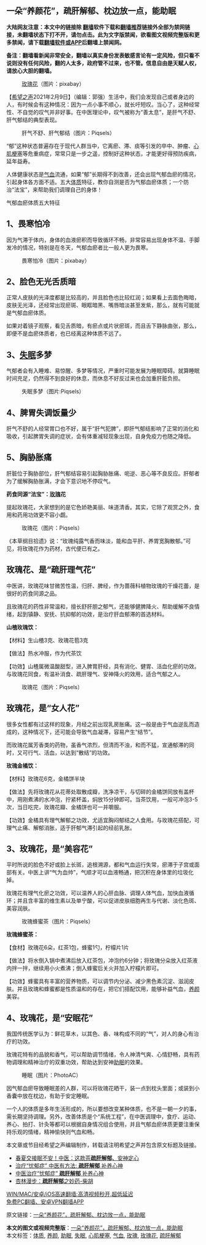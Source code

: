  <h2>一朵“养颜花”，疏肝解郁、枕边放一点，能助眠</h2> <p class="notice"><b>大陆网友注意：本文中的链接除 <a href="https://github.com/bannedbook/fanqiang" >翻墙</a>软件下载和<a href="https://github.com/killgcd/justmysocks/blob/master/README.md">翻墙推荐</a>链接外全部为禁网链接，未翻墙状态下打不开，请勿点击。此为文字版禁闻，欲看图文视频完整版和更多禁闻，请下载<a href="https://github.com/bannedbook/fanqiang">翻墙软件或APP</a>后翻墙上禁闻网。</p><p>备注：翻墙看新闻非常安全，翻墙以真实身份发表敏感言论有一定风险，但只看不说则没有任何风险，翻的人太多，政府管不过来，也不管。信息自由是天赋人权，请放心大胆的翻墙。</b></p>  <div class="entry"> <figure> <p><figcaption><a href="https://www.bannedbook.org/bnews/tag/%E7%8E%AB%E7%91%B0%E8%8A%B1/" class="st_tag internal_tag" rel="tag" title="标签 玫瑰花 下的日志">玫瑰花</a>（图片：pixabay）</figcaption></figure> <p>【<span class='wp_keywordlink_affiliate'><a href="https://www.soundofhope.org" title="希望之声" target="_blank">希望之声</a></span>2021年2月9日】（编辑：郭强）生活中，我们会发现自己或者身边的人，有时候会有这种情况：因为一点小事不顺心，就长吁短叹。当心了，这种经常性、不自觉的叹气并非好事。在中医理论中，叹气被称为“善太息”，是肝气不舒、肝气郁结的典型表现。</p> <figure><figcaption>肝气不舒、肝气郁结（图片：Piqsels）</figcaption></figure> <p>“郁”这种状态普遍存在于现代人群当中，它离瘀、滞、痰等引发的卒中、肿瘤、<a href="https://www.bannedbook.org/bnews/tag/%E5%BF%83%E8%82%8C%E6%A2%97%E5%A1%9E/" class="st_tag internal_tag" rel="tag" title="标签 心肌梗塞 下的日志">心肌梗塞</a>等危重病症，常常只是一步之遥，控制好这种状态，才能更好得预防疾病，延年益寿。</p> <p>人体健康状态是<a href="https://www.bannedbook.org/bnews/tag/%e6%b0%94%e8%a1%80/" class="st_tag internal_tag" rel="tag" title="标签 气血 下的日志">气血</a>流通，如果“郁”长期得不到改善，还会出现气郁血瘀的情况，引起身体各方面不适。五大<a href="https://www.bannedbook.org/bnews/tag/%E4%BD%93%E8%B4%A8/" class="st_tag internal_tag" rel="tag" title="标签 体质 下的日志">体质</a>特征，教你自测是否为气郁血瘀体质；一个防治“法宝”，来帮助我们调理自己的身体！</p> <p>气郁血瘀体质五大特征</p> <h2>1、畏寒怕冷</h2> <p>因为气滞于体内，身体的血液瘀积而导致循环不畅，非常容易出现身体不温、手脚发冷的情况，特别是在冬天，气郁血瘀者比一般人更为畏寒。</p> <figure><figcaption>畏寒怕冷（图片：pixabay）</figcaption></figure> <h2>2、脸色无光舌质暗</h2> <p>正常人皮肤的光泽度都是比较高的，并且脸色也比较红润；如果看上去面色晦暗，皮肤无光泽，还经常出现瘀斑、眼眶暗黑、嘴唇暗淡甚至发紫，那么，就有可能就是气郁血瘀体质。</p> <p>如果对着镜子观察，看见舌质暗，有瘀点或片状瘀斑，而且舌下静脉曲张，那么，即便不是血瘀体质者，也已经离这种体质不远了。</p> <h2>3、<a href="https://www.bannedbook.org/bnews/tag/%e5%a4%b1%e7%9c%a0/" class="st_tag internal_tag" rel="tag" title="标签 失眠 下的日志">失眠</a>多梦</h2> <p>气郁者会有入睡难、易惊醒、多梦等情况，严重时可能发展为睡眠障碍。就算睡眠时间充足，仍然得不到良好的休息，而休息不好反过来也会加重肝脏负担。</p> <figure><figcaption>失眠多梦（图片:Piqsels）</figcaption></figure> <h2>4、脾胃失调饭量少</h2> <p>肝气不舒的人经常胃口也不好，属于“肝气犯脾”，即肝气郁结影响了正常的消化和吸收，引起脾胃失调的症状，会有体重减轻现象出现，自身免疫力也随之降低。</p>  <h2>5、胸胁胀痛</h2> <p>肝脏位于胸胁部位，肝气郁结容易引起胸胁胀痛、呃逆、恶心等不良反应。肝郁者为了缓解胸胁胀满，才会下意识地不停叹气。</p> <p><strong>药食同源“法宝”：<a href="https://www.bannedbook.org/bnews/tag/%E7%8E%AB%E7%91%B0/" class="st_tag internal_tag" rel="tag" title="标签 玫瑰 下的日志">玫瑰</a>花</strong></p> <p>提起玫瑰花，大家想到的是它色娇艳美丽、味道清香。其实，它除了观赏之外，食用和药用功效更不容小觑。</p> <figure><figcaption>玫瑰花（图片：Piqsels）</figcaption></figure> <p>《本草纲目拾遗》说：“玫瑰纯露气香而味淡，能和血平肝、养胃宽胸散郁。”可见，将玫瑰花作为药材，古代便已有之。</p> <h2>玫瑰花、是“疏肝理气花”</h2> <p>中医讲，玫瑰花味甘微苦性温，归肝、脾经，作为蔷薇科植物玫瑰的干燥花蕾，是很好的药食同源之品。</p> <p>且玫瑰花的药性非常温和，擅长舒肝胆之郁气，还能够健脾降火、帮助缓解不良情绪，起到镇静、安抚、抗抑郁的功效，是治疗肝血郁滞的首选材料。</p> <p><strong>山楂玫瑰饮：</strong></p> <p>【材料】生山楂3克、玫瑰花苞3克</p> <p>【做法】热水冲服，作为代茶饮</p>  <p>【功效】山楂属微温酸甜型，进入脾胃肝经，具有消化、健胃、活血化瘀的功效。与玫瑰花同食，有温补消食、疏肝理气、安神降火的效用，适合气郁之人。</p> <figure><figcaption>玫瑰花（图片：Piqsels）</figcaption></figure> <h2>玫瑰花，是“女人花”</h2> <p>很多女性都有过这样的现象，月经之前出现乳房胀痛。这一般是由于气血逆乱而造成的，这种情况下，还可能会导致气血凝滞，容易产生“结节”。</p> <p>而玫瑰花属芳香类的药物，虽香气浓烈，但清而不浊，和而不猛，宣通郁滞的同时，又可行气、活血，以达到“散结”的功效。</p> <p><strong>玫瑰金橘饮：</strong></p> <p>【材料】玫瑰花6克，金橘饼半块</p> <p>【做法】先将玫瑰花从花蒂处取散成瓣，洗净凉干，与切碎的金橘饼同放有盖杯中，用刚煮沸的水冲泡，拧紧杯盖，焖放15分钟即可。当茶饮用，一般可冲泡3-5次，当日吃完，玫瑰花瓣、金橘饼也可一并嚼服。</p> <p>【功效】金橘具有理气解郁之功效，尤适宜胸闷郁结之人食用。与玫瑰花搭配，可理气止痛、解郁消胀，适于肝郁气滞引起的经前乳胀。</p> <h2>3、玫瑰花，是“美容花”</h2> <p>平时所说的脸色不好或脸上长斑，追根溯源，都和气血运行失常，瘀滞于子宫或面部有关。中医上讲“气为血帅”，气顺才可以血液畅通，把沉积在身体里的垃圾化掉。</p> <p>玫瑰花有理气化瘀之功效，可以温养人的心肝血脉、调理人体气血，加快血液循环；并且含丰富的维生素以及单宁酸，可以促进皮肤细胞再生与代谢、淡化色斑、美容润肤。</p>  <figure><figcaption>玫瑰蜂蜜茶（图片：Piqsels）</figcaption></figure> <p><strong>玫瑰蜂蜜茶：</strong></p> <p>【食材】玫瑰花6朵，红茶1包，蜂蜜1勺，柠檬片1片</p> <p>【做法】将水倒入锅中煮沸后放入红茶包，冲泡约6分钟；将玫瑰分朵放入红茶液内拌一拌，继续用小火煮沸；倒入蜂蜜后关火并加入柠檬片即可。</p> <p>【功效】蜂蜜具有丰富的营养物质，可以调节内分泌、减少黑色素沉淀、滋润皮肤。并且玫瑰和蜂蜜都是性质温和的存在，把它们搭配饮用，能够补益气血，<a href="https://www.bannedbook.org/bnews/tag/%E5%85%BB%E9%A2%9C/" class="st_tag internal_tag" rel="tag" title="标签 养颜 下的日志">养颜</a>美容。</p> <h2>4、玫瑰花，是“安眠花”</h2> <p>我国传统医学认为：鲜花草木，以其色、香、味构成不同的“气”，对人的身心有治疗的功效。</p> <p>玫瑰花特有的品貌和香气，可以帮助调节情绪，令人神清气爽、心情舒畅，具有药物调理和精神治疗的双重功效，帮助达到安神<a href="https://www.bannedbook.org/bnews/tag/%E5%8A%A9%E7%9C%A0/" class="st_tag internal_tag" rel="tag" title="标签 助眠 下的日志">助眠</a>的效果。</p> <figure><figcaption>睡眠（图片：PhotoAC）</figcaption></figure> <p>因气郁血瘀导致睡眠差的人群，可以将玫瑰花晒干，装一点到枕头里面；或装到小香囊中放在枕边，有助于安定睡眠。</p> <p>一个人的体质是多年生活形成的，所以要想改变某种体质，也不是一朝一夕的事，需长期坚持调理。另外，改善体质是个“系统工程”，在中医调理中，食疗、运动、养心、拍打、针灸等都可以根据自身情况组合使用，并且气郁血瘀体质更要注重保持乐观的情绪，精神愉快则气血和畅。</p> <p>本文章或节目经希望之声编辑制作，转载请注明希望之声并包含原文标题及链接。</p>  <ul class='op-related-articles' title='相关阅读'> <li><a href='https://www.bannedbook.org/bnews/comments/20200508/1324600.html' target='_blank'>春夏交接眠不安！中医：这款茶<b>疏肝解郁</b>、安神定心</a></li> <li><a href='https://www.bannedbook.org/bnews/cnnews/20180206/896428.html' target='_blank'>治疗“忧郁症” 中医有方法: <b>疏肝解郁</b> 补养心神</a></li> <li><a href='https://www.bannedbook.org/bnews/health/20180204/895404.html' target='_blank'>中医治疗“忧郁症” <b>疏肝解郁</b> 补养心神</a></li> <li><a href='https://www.bannedbook.org/bnews/wenxue/20180117/887096.html' target='_blank'>杏林漫步：<b>疏肝解郁</b>之妙药-柴胡</a></li> </ul> <p class="texttj"> <a href="https://github.com/bannedbook/fanqiang/wiki/V2ray%E6%9C%BA%E5%9C%BA" target="_blank">WIN/MAC/安卓/iOS高速翻墙:高清视频秒开,超低延迟</a><br/> <a href="https://github.com/bannedbook/fanqiang/wiki/%E7%A6%81%E9%97%BB%E7%BD%91%E5%AE%89%E5%8D%93%E7%BF%BB%E5%A2%99%E6%96%B0%E9%97%BBAPP" target="_blank">免费PC翻墙、安卓VPN翻墙APP</a></p><p>原文链接：<a class="src_link"  href="https://www.soundofhope.org/post/472340" target="_blank">一朵“养颜花”，疏肝解郁、枕边放一点，能助眠</a></p><a name='sharetosocial'></a>       <div><b>本文的图文或视频完整版</b>：<a href='https://www.bannedbook.org/bnews/comments/20210210/1484671.html'>一朵“养颜花”，疏肝解郁、枕边放一点，能助眠</a></div>  </div><!--END ENTRY--> <div class="postfooter"> <div>本文标签：<a href="https://www.bannedbook.org/bnews/tag/%E4%BD%93%E8%B4%A8/" rel="tag">体质</a>, <a href="https://www.bannedbook.org/bnews/tag/%E5%85%BB%E9%A2%9C/" rel="tag">养颜</a>, <a href="https://www.bannedbook.org/bnews/tag/%E5%8A%A9%E7%9C%A0/" rel="tag">助眠</a>, <a href="https://www.bannedbook.org/bnews/tag/%e5%a4%b1%e7%9c%a0/" rel="tag">失眠</a>, <a href="https://www.bannedbook.org/bnews/tag/%E5%BF%83%E8%82%8C%E6%A2%97%E5%A1%9E/" rel="tag">心肌梗塞</a>, <a href="https://www.bannedbook.org/bnews/tag/%e6%b0%94%e8%a1%80/" rel="tag">气血</a>, <a href="https://www.bannedbook.org/bnews/tag/%E7%8E%AB%E7%91%B0/" rel="tag">玫瑰</a>, <a href="https://www.bannedbook.org/bnews/tag/%E7%8E%AB%E7%91%B0%E8%8A%B1/" rel="tag">玫瑰花</a>, <a href="https://www.bannedbook.org/bnews/tag/%E7%96%8F%E8%82%9D%E8%A7%A3%E9%83%81/" rel="tag">疏肝解郁</a></div>  </div><!--END POSTFOOTER--> 